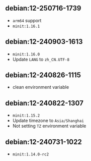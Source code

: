 ## debian:12-250716-1739

- `arm64` support
- `minit:1.16.1`

## debian:12-240903-1613

- `minit:1.16.0`
- Update `LANG` to `zh_CN.UTF-8`

## debian:12-240826-1115

- clean environment variable

## debian:12-240822-1307

- `minit:1.15.2`
- Update timezone to `Asia/Shanghai`
- Not setting `TZ` environment variable

## debian:12-240731-1022

- `minit:1.14.0-rc2`
